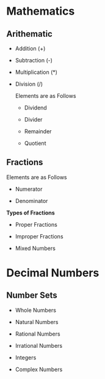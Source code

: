 # Mathematics

## Arithematic

- Addition (+)

- Subtraction (-)

- Multiplication (*)

- Division (/)

    Elements are as Follows

    - Dividend

    - Divider

    - Remainder

    - Quotient

## Fractions

Elements are as Follows

- Numerator

- Denominator

**Types of Fractions**

- Proper Fractions

- Improper Fractions

- Mixed Numbers

# Decimal Numbers

## Number Sets

- Whole Numbers

- Natural Numbers

- Rational Numbers

- Irrational Numbers

- Integers

- Complex Numbers





